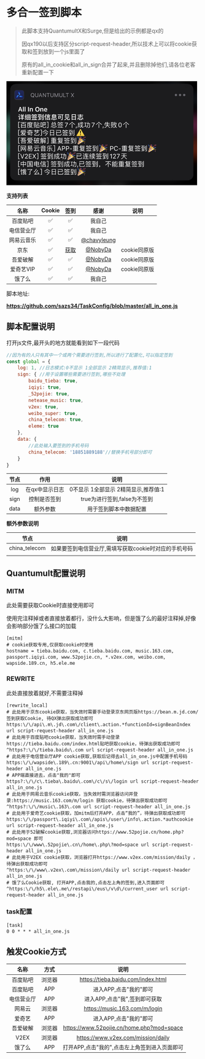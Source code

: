 # 多合一签到脚本

> 此脚本支持QuantumultX和Surge,但是给出的示例都是qx的
>
> 因qx190以后支持区分script-request-header,所以技术上可以将cookie获取和签到放到一个js里面了
>
> 原有的all_in_cookie和all_in_sign合并了起来,并且删除掉他们,请各位老客重新配置一下

<img src="assets/all_in_one.jpg" style="zoom:60%;" />

**支持列表**

|    名称    | Cookie |                             签到                             |                     感谢                     |     说明     |
| :--------: | :----: | :----------------------------------------------------------: | :------------------------------------------: | :----------: |
|  百度贴吧  |   ✅    |                              ✅                               |                    我自己                    |              |
| 电信营业厅 |   ✅    |                              ✅                               |                    我自己                    |              |
| 网易云音乐 |   ✅    |                              ✅                               | [@chavyleung](https://github.com/chavyleung) |              |
|    京东    |   ✅    | [获取](https://github.com/NobyDa/Script/blob/master/JD-DailyBonus/JD_DailyBonus.js) |     [@NobyDa](https://github.com/NobyDa)     | cookie同原版 |
|  吾爱破解  |   ✅    |                              ✅                               |     [@NobyDa](https://github.com/NobyDa)     | cookie同原版 |
| 爱奇艺VIP  |   ✅    |                              ✅                               |     [@NobyDa](https://github.com/NobyDa)     | cookie同原版 |
|   饿了么   |   ✅    |                              ✅                               |                    我自己                    |              |

脚本地址:

**https://github.com/sazs34/TaskConfig/blob/master/all_in_one.js**

## 脚本配置说明

打开js文件,最开头的地方就能看到如下一段代码

```javascript
//因为有的人只有其中一个或两个需要进行签到,所以进行了配置化,可以指定签到
const global = {
    log: 1, //日志模式:0不显示 1全部显示 2精简显示,推荐值:1
    sign: { //用于设置哪些需要进行签到,哪些不处理
        baidu_tieba: true,
        iqiyi: true,
        _52pojie: true,
        netease_music: true,
        v2ex: true,
        weibo_super: true,
        china_telecom: true,
        eleme: true
    },
    data: {
        //此处输入要签到的手机号码
        china_telecom: '18851889188'//替换手机号部分即可
    }
}
```

| 节点 |      作用      |                 说明                 |
| :--: | :------------: | :----------------------------------: |
| log  | 在qx中显示日志 | 0不显示 1全部显示 2精简显示,推荐值:1 |
| sign |  控制是否签到  |     true为进行签到,false为不签到     |
| data |    额外参数    |        用于签到脚本中数据配置        |

**额外参数说明**

|     节点      |                         说明                          |
| :-----------: | :---------------------------------------------------: |
| china_telecom | 如果要签到电信营业厅,需填写获取cookie时对应的手机号码 |
|               |                                                       |

## Quantumult配置说明

### MITM

此处需要获取Cookie时直接使用即可

使用完注释掉或者直接放着都行，没什么大影响，但是饿了么的最好注释掉,好像会影响部分饿了么接口的加载

```
[mitm]
# cookie获取专用,仅获取cookie时使用
hostname = tieba.baidu.com, c.tieba.baidu.com, music.163.com, passport.iqiyi.com, www.52pojie.cn, *.v2ex.com, weibo.com, wapside.189.cn, h5.ele.me
```
### REWRITE

此处直接放着就好,不需要注释掉

```
[rewrite_local]
# 此处用于京东cookie获取，当失效时需要手动登录京东网页版https://bean.m.jd.com/ 签到获取Cookie, 待QX弹出获取成功即可
https:\/\/api\.m\.jd\.com\/client\.action.*functionId=signBeanIndex url script-request-header all_in_one.js
# 此处用于百度贴吧cookie获取，当失效时需手动登录https://tieba.baidu.com/index.html贴吧获取cookie，待弹出获取成功即可
^https?:\/\/tieba.baidu\.com url script-request-header all_in_one.js
# 此处用于电信营业厅APP cookie获取,获取后记得去all_in_one.js中配置手机号码
https:\/\/wapside\.189\.cn:9001\/api\/home\/sign url script-request-header all_in_one.js
# APP端直接进去，点击"我的"即可
https?:\/\/c\.tieba\.baidu\.com\/c\/s\/login url script-request-header all_in_one.js
# 此处用于网易云音乐cookie获取，当失效时需浏览器访问并登录:https://music.163.com/m/login 获取cookie，待弹出获取成功即可
^https?:\/\/music\.163\.com url script-request-header all_in_one.js
# 此处用于爱奇艺cookie获取，加mitm后打开APP，点击“我的”，待弹出获取成功即可
https:\/\/passport\.iqiyi\.com\/apis\/user\/info\.action.*authcookie url script-request-header all_in_one.js
# 此处用于52破解cookie获取,浏览器访问https://www.52pojie.cn/home.php?mod=space 即可
https:\/\/www\.52pojie\.cn\/home\.php\?mod=space url script-request-header all_in_one.js
# 此处用于V2EX cookie获取，浏览器打开https://www.v2ex.com/mission/daily ，待弹出获取成功即可
^https:\/\/www\.v2ex\.com\/mission\/daily url script-request-header all_in_one.js
# 饿了么Cookie获取, 打开APP,点击我的,点击左上角的签到,进入页面即可
^https:\/\/h5\.ele\.me\/restapi\/eus\/v\d\/current_user url script-request-header all_in_one.js

```

### task配置

```
[task]
0 0 * * * all_in_one.js
```

## 触发Cookie方式

|    名称    |  方式  |                     说明                      |
| :--------: | :----: | :-------------------------------------------: |
|  百度贴吧  | 浏览器 |      https://tieba.baidu.com/index.html       |
|  百度贴吧  |  APP   |            进入APP,点击"我的"即可             |
| 电信营业厅 |  APP   |         进入APP,点击"我",签到即可获取         |
|   网易云   | 浏览器 |         https://music.163.com/m/login         |
|   爱奇艺   |  APP   |            进入APP,点击"我的"即可             |
|  吾爱破解  | 浏览器 |   https://www.52pojie.cn/home.php?mod=space   |
|    V2EX    | 浏览器 |      https://www.v2ex.com/mission/daily       |
|   饿了么   |  APP   | 打开APP,点击"我的",点击左上角签到进入页面即可 |